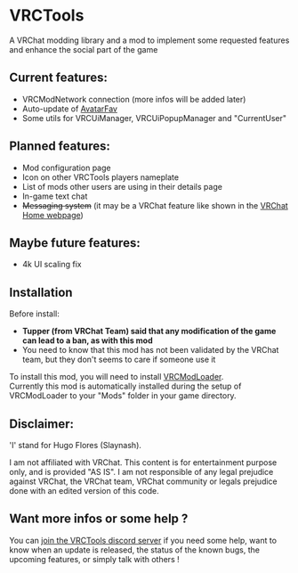 # VRCTools
A VRChat modding library and a mod to implement some requested features and enhance the social part of the game

Current features:
---
 - VRCModNetwork connection (more infos will be added later)
 - Auto-update of [AvatarFav](https://github.com/Slaynash/AvatarFav)
 - Some utils for VRCUiManager, VRCUiPopupManager and "CurrentUser"

Planned features:
---
 - Mod configuration page
 - Icon on other VRCTools players nameplate
 - List of mods other users are using in their details page
 - In-game text chat
 - ~~Messaging system~~ (it may be a VRChat feature like shown in the [VRChat Home webpage](https://vrchat.net/home))

Maybe future features:
---
 - 4k UI scaling fix

Installation
---
Before install:
- **Tupper (from VRChat Team) said that any modification of the game can lead to a ban, as with this mod**
- You need to know that this mod has not been validated by the VRChat team, but they don't seems to care if someone use it

To install this mod, you will need to install [VRCModLoader](https://github.com/Slaynash/VRCModLoader).<br>
Currently this mod is automatically installed during the setup of VRCModLoader to your "Mods" folder in your game directory.

Disclaimer:
---
'I' stand for Hugo Flores (Slaynash).

I am not affiliated with VRChat.
This content is for entertainment purpose only, and is provided "AS IS".
I am not responsible of any legal prejudice against VRChat, the VRChat team, VRChat community or legals prejudice done with an edited version of this code.

Want more infos or some help ?
---
You can [join the VRCTools discord server](https://discord.gg/E6tSYff) if you need some help, want to know when an update is released, the status of the known bugs, the upcoming features, or simply talk with others !
